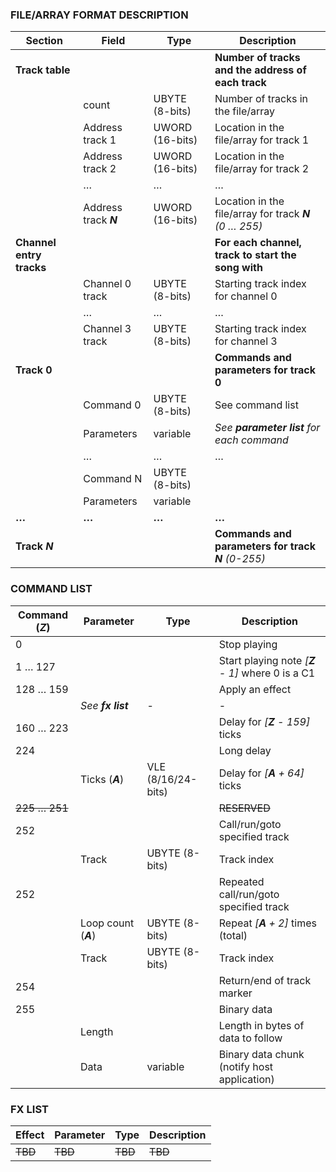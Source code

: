 ### FILE/ARRAY FORMAT DESCRIPTION

| **Section**              | **Field**             | **Type**        | **Description** |
| ---                      | ---                   | ---             | ---             |
| **Track table**          |                       |                 | **Number of tracks and the address of each track** |
|                          | count                 | UBYTE (8-bits)  | Number of tracks in the file/array |
|                          | Address track 1       | UWORD (16-bits) | Location in the file/array for track 1 |
|                          | Address track 2       | UWORD (16-bits) | Location in the file/array for track 2 |
|                          | …                     | …               | … |
|                          | Address track *__N__* | UWORD (16-bits) | Location in the file/array for track *__N__ (0 … 255)* |
| **Channel entry tracks** |                       |                 | **For each channel, track to start the song with** |
|                          | Channel 0 track       | UBYTE (8-bits)  | Starting track index for channel 0 |
|                          | …                     | …               | … |
|                          | Channel 3 track       | UBYTE (8-bits)  | Starting track index for channel 3 |
| **Track 0**              |                       |                 | **Commands and parameters for track 0** |
|                          | Command 0             | UBYTE (8-bits)  | See command list |
|                          | Parameters            | variable        | *See __parameter list__ for each command* |
|                          | …                     | …               | … |
|                          | Command N             | UBYTE (8-bits)  | |
|                          | Parameters            | variable        | |
| **…**                    | **…**                 | **…**           | **…** |
| **Track _N_**            |                       |                 | **Commands and parameters for track _N_** *(0-255)* |


### COMMAND LIST

| **Command (_Z_)** | **Parameter**        | **Type**           | **Description** |
| ---               | ---                  | ---                | --- |
|                 0 |                      |                    | Stop playing |
|           1 … 127 |                      |                    | Start playing note *[__Z__ - 1]* where 0 is a C1 |
|         128 … 159 |                      |                    | Apply an effect |
|                   | *See __fx list__*    | -                  | - |
|         160 … 223 |                      |                    | Delay for *[__Z__ - 159]* ticks |
|               224 |                      |                    | Long delay |
|                   | Ticks (*__A__*)      | VLE (8/16/24-bits) | Delay for *[__A__ + 64]* ticks |
|     ~~225 … 251~~ |                      |                    | ~~RESERVED~~ |
|               252 |                      |                    | Call/run/goto specified track |
|                   | Track                | UBYTE (8-bits)     | Track index |
|               252 |                      |                    | Repeated call/run/goto specified track |
|                   | Loop count (*__A__*) | UBYTE (8-bits)     | Repeat *[__A__ + 2]* times (total) |
|                   | Track                | UBYTE (8-bits)     | Track index |
|               254 |                      |                    | Return/end of track marker |
|               255 |                      |                    | Binary data |
|                   | Length               |                    | Length in bytes of data to follow |
|                   | Data                 | variable           | Binary data chunk (notify host application) |


### FX LIST

| **Effect** | **Parameter** | **Type** | **Description** |
| ---        | ---           | ---      | ---             |
| ~~TBD~~    | ~~TBD~~       | ~~TBD~~  | ~~TBD~~         |
